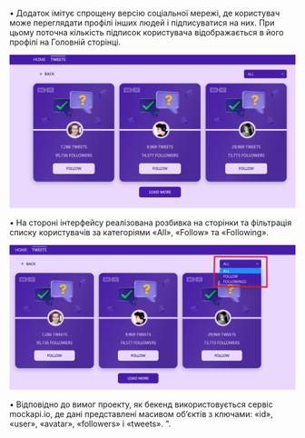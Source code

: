 • Додаток імітує спрощену версію соціальної мережі, де користувач може
переглядати профілі інших людей і підписуватися на них. При цьому поточна
кількість підписок користувача відображається в його профілі на Головній
сторінці.

![Creating repo from a template step 1](./assets/site-tweets.png)

• На стороні інтерфейсу реалізована розбивка на сторінки та фільтрація списку
користувачів за категоріями «All», «Follow» та «Following».

![Creating repo from a template step 1](./assets/filter.png)

• Відповідно до вимог проекту, як бекенд використовується сервіс mockapi.io, де
дані представлені масивом об’єктів з ключами: «id», «user», «avatar»,
«followers» і «tweets». ".
